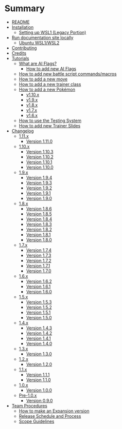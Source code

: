 # Summary

- [README](./README.md)
- [Installation](./INSTALL.md)
    - [Setting up WSL1 (Legacy Portion)](./legacy_WSL1_INSTALL.md)
- [Run documentation site locally](local_mdbook/index.md)
    - [Ubuntu WSL1/WSL2](local_mdbook/ubuntu_WSL.md)
- [Contributing](./CONTRIBUTING.md)
- [Credits](./CREDITS.md)
- [Tutorials]()
  - [What are AI Flags?](tutorials/ai_flags.md)
    - [How to add new AI Flags](tutorials/ai_logic.md)
  - [How to add new battle script commands/macros](tutorials/how_to_battle_script_command_macro.md)
  - [How to add a new move](tutorials/how_to_new_move.md)
  - [How to add a new trainer class](tutorials/how_to_trainer_class.md)
  - [How to add a new Pokémon]()
    - [v1.10.x](tutorials/how_to_new_pokemon_1_10_0.md)
    - [v1.9.x](tutorials/how_to_new_pokemon_1_9_0.md)
    - [v1.8.x](tutorials/how_to_new_pokemon_1_8_0.md)
    - [v1.7.x](tutorials/how_to_new_pokemon_1_7_0.md)
    - [v1.6.x](tutorials/how_to_new_pokemon_1_6_0.md)
  - [How to use the Testing System](tutorials/how_to_testing_system.md)
  - [How to add new Trainer Slides](tutorials/how_to_new_trainer_slide.md)
- [Changelog](./CHANGELOG.md)
    - [1.11.x]()
        - [Version 1.11.0](changelogs/1.11.x/1.11.0.md)
    - [1.10.x]()
        - [Version 1.10.3](changelogs/1.10.x/1.10.3.md)
        - [Version 1.10.2](changelogs/1.10.x/1.10.2.md)
        - [Version 1.10.1](changelogs/1.10.x/1.10.1.md)
        - [Version 1.10.0](changelogs/1.10.x/1.10.0.md)
    - [1.9.x]()
        - [Version 1.9.4](changelogs/1.9.x/1.9.4.md)
        - [Version 1.9.3](changelogs/1.9.x/1.9.3.md)
        - [Version 1.9.2](changelogs/1.9.x/1.9.2.md)
        - [Version 1.9.1](changelogs/1.9.x/1.9.1.md)
        - [Version 1.9.0](changelogs/1.9.x/1.9.0.md)
    - [1.8.x]()
        - [Version 1.8.6](changelogs/1.8.x/1.8.6.md)
        - [Version 1.8.5](changelogs/1.8.x/1.8.5.md)
        - [Version 1.8.4](changelogs/1.8.x/1.8.4.md)
        - [Version 1.8.3](changelogs/1.8.x/1.8.3.md)
        - [Version 1.8.2](changelogs/1.8.x/1.8.2.md)
        - [Version 1.8.1](changelogs/1.8.x/1.8.1.md)
        - [Version 1.8.0](changelogs/1.8.x/1.8.0.md)
    - [1.7.x]()
        - [Version 1.7.4](changelogs/1.7.x/1.7.4.md)
        - [Version 1.7.3](changelogs/1.7.x/1.7.3.md)
        - [Version 1.7.2](changelogs/1.7.x/1.7.2.md)
        - [Version 1.7.1](changelogs/1.7.x/1.7.1.md)
        - [Version 1.7.0](changelogs/1.7.x/1.7.0.md)
    - [1.6.x]()
        - [Version 1.6.2](changelogs/1.6.x/1.6.2.md)
        - [Version 1.6.1](changelogs/1.6.x/1.6.1.md)
        - [Version 1.6.0](changelogs/1.6.x/1.6.0.md)
    - [1.5.x]()
        - [Version 1.5.3](changelogs/1.5.x/1.5.3.md)
        - [Version 1.5.2](changelogs/1.5.x/1.5.2.md)
        - [Version 1.5.1](changelogs/1.5.x/1.5.1.md)
        - [Version 1.5.0](changelogs/1.5.x/1.5.0.md)
    - [1.4.x]()
        - [Version 1.4.3](changelogs/1.4.x/1.4.3.md)
        - [Version 1.4.2](changelogs/1.4.x/1.4.2.md)
        - [Version 1.4.1](changelogs/1.4.x/1.4.1.md)
        - [Version 1.4.0](changelogs/1.4.x/1.4.0.md)
    - [1.3.x]()
        - [Version 1.3.0](changelogs/1.3.x/1.3.0.md)
    - [1.2.x]()
        - [Version 1.2.0](changelogs/1.2.x/1.2.0.md)
    - [1.1.x]()
        - [Version 1.1.1](changelogs/1.1.x/1.1.1.md)
        - [Version 1.1.0](changelogs/1.1.x/1.1.0.md)
    - [1.0.x]()
        - [Version 1.0.0](changelogs/1.0.x/1.0.0.md)
    - [Pre-1.0.x]()
        - [Version 0.9.0](changelogs/0.9.x/0.9.0.md)
- [Team Procedures]()
    - [How to make an Expansion version](team_procedures/expansion_versions.md)
    - [Release Schedule and Process](team_procedures/schedule.md)
    - [Scope Guidelines](team_procedures/scope.md)
